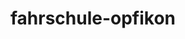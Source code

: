 ---
_schema: default
title: fahrschule-opfikon
seo:
  description: Fahrschule Loyal ist deine Fahrschule in Opfikon mit dem Komplettangebot für Auto. Mit Spass, Erfahrung und in deinem Tempo ans Ziel ✓ WhatsApp +41 79 466 99 30 ✓
  title: "Fahrschule Loyal Opfikon: Hol dir den Führerschein!"
  keywords:
    - fahrschule opfikon
    - fahrlehrer opfikon
    - opfikon auto
  openGraph:
    title: "Fahrschule Loyal Opfikon: Hol dir den Führerschein!"
    description: Fahrschule Loyal ist deine Fahrschule in Opfikon mit dem Komplettangebot für Auto. Mit Spass, Erfahrung und in deinem Tempo ans Ziel ✓ WhatsApp +41 79 466 99 30 ✓
    url: https://www.fahrschuleloyal.ch/fahrschule-opfikon
    type: website
    images:
      url: https://www.fahrschuleloyal.ch/loyal.logo.cdr.svg
  canonical: https://www.fahrschuleloyal.ch/fahrschule-opfikon
  metadatabase: https://www.fahrschuleloyal.ch/fahrschule-opfikon
seo_blocks:
  category: "Fahrschule Opfikon"
  data:
    image:
      image_path: "/close-up-view-driving-instructor-holding-checklist-while-background-female-student-steering-driving-car_shrink.webp"
      alt_text: "traffic cones line up along sunlit asphalt road"
    upperparagraph: "Willkommen bei der Fahrschule Loyal in Opfikon! Unsere erfahrenen Fahrlehrer:innen stehen dir mit Geduld und Expertise zur Seite, damit du sicher und stressfrei das Autofahren erlernst. Egal ob Fahranfänger:in oder Fortgeschrittene:r – bei uns bist du in den besten Händen. Zahlreiche Fahrschüler:innen aus Opfikon und Umgebung haben ihre Fahrprüfung mit uns erfolgreich abgeschlossen. Jetzt bist du an der Reihe!"
    lowerparagraph: ""
  sections:
    - title: "Deine Fahrstunden in Opfikon – ab 59.-!"
      text: "Starte deine Fahrausbildung in Opfikon und erlebe eine stressfreie und professionelle Begleitung durch unsere erfahrenen Fahrlehrer:innen. Mit unserer Probestunde ab 59 Schweizer Franken kannst du uns unverbindlich kennenlernen und einen ersten Eindruck von unserem Unterricht gewinnen. Wir legen grossen Wert darauf, dir die Grundlagen des Fahrens in einer angenehmen und entspannten Umgebung zu vermitteln."
    - title: "Fahrschule Loyal in Opfikon – persönlich und flexibel"
      text: "Unsere Fahrstunden sind flexibel gestaltet, damit sie perfekt in deinen Alltag passen. Wir bieten sowohl Unterstützung in der Theorie als auch in der Praxis und stellen sicher, dass du optimal auf deine Fahrprüfung vorbereitet bist. Mit unserer individuellen Betreuung gehen wir auf deine Bedürfnisse ein, um deinen Lernerfolg zu maximieren."
    - title: "Jetzt durchstarten in Opfikon!"
      text: "Melde dich noch heute online oder telefonisch an und beginne deine Fahrausbildung bei der Fahrschule Loyal in Opfikon. Unser engagiertes Team begleitet dich Schritt für Schritt auf deinem Weg zum Führerausweis und steht dir bei Fragen jederzeit zur Seite. Überzeuge dich selbst von unserer professionellen und unterstützenden Ausbildung und werde Teil unserer erfolgreichen Fahrschüler:innen."
contact_block:
  questionText: "Hast du Fragen oder benötigst du weitere Informationen?"
  welcomeText: "Wir freuen uns auf deine Kontaktaufnahme."
  phone: "+41 78 800 90 91"
  mail: "info@fahrschuleloyal.ch"
---